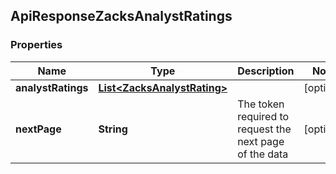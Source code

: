 
## ApiResponseZacksAnalystRatings

### Properties
Name | Type | Description | Notes
------------ | ------------- | ------------- | -------------
**analystRatings** | [**List&lt;ZacksAnalystRating&gt;**](ZacksAnalystRating.md) |  |  [optional]
**nextPage** | **String** | The token required to request the next page of the data |  [optional]



